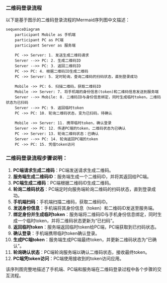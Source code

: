 ### 二维码登录流程

以下是基于图示的二维码登录流程的Mermaid序列图中文描述：

```mermaid
sequenceDiagram
    participant Mobile as 手机端
    participant PC as PC端
    participant Server as 服务端

    PC ->> Server: 1. 发送生成二维码请求
    Server -->> PC: 2. 生成二维码ID
    Server -->> PC: 3. 返回二维码ID
    PC ->> PC: 4. 根据二维码ID生成二维码
    PC ->> Server: 5. 定时轮询，查询二维码的扫码状态，直到登录成功

    Mobile ->> PC: 6. 扫描二维码，获取二维码ID
    Mobile ->> Server: 7. 将手机端的身份信息(token)和二维码信息发送到服务端
    Server -->> Mobile: 8. 二维码ID与身份信息绑定，同时生成临时token，二维码状态为已扫码
    Server -->> PC: 9. 返回临时token
    PC ->> PC: 10. 轮询二维码状态，变为已扫码，待确认

    Mobile ->> Server: 11. 携带临时token，确认登录
    Server ->> PC: 12. 传递PC端的token，二维码状态为已确认
    PC ->> Server: 13. 轮询二维码状态：已确认
    Server -->> PC: 14. 轮询返回PC端的token
    PC ->> PC: 15. 凭借token访问
```

### 二维码登录流程步骤说明：

1. **PC端请求生成二维码**：PC端发送请求生成二维码。
2. **服务端生成二维码ID**：服务端生成一个二维码ID，并将其返回给PC端。
3. **PC端生成二维码**：PC端根据二维码ID生成二维码。
4. **轮询二维码状态**：PC端定时向服务端轮询二维码的扫码状态，直到登录成功。
5. **手机端扫码**：手机端扫描二维码，获取二维码ID。
6. **发送身份信息**：手机端将其身份信息（token）和二维码ID发送至服务端。
7. **绑定身份并生成临时token**：服务端将二维码ID与手机身份信息绑定，同时生成一个临时token，并将二维码状态更新为“已扫码”。
8. **返回临时token**：服务端返回临时token给PC端，PC端获取到已扫码状态。
9. **确认登录**：手机端携带临时token确认登录。
10. **生成PC端token**：服务端生成PC端最终token，并更新二维码状态为“已确认”。
11. **轮询确认状态**：PC端轮询服务端以确认二维码状态，接收最终token。
12. **PC端凭token访问**：PC端使用接收到的token访问应用。

该序列图完整地描述了手机端、PC端和服务端在二维码登录过程中各个步骤的交互流程。
